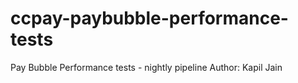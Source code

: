 # ccpay-paybubble-performance-tests
Pay Bubble Performance tests - nightly pipeline
Author: Kapil Jain
